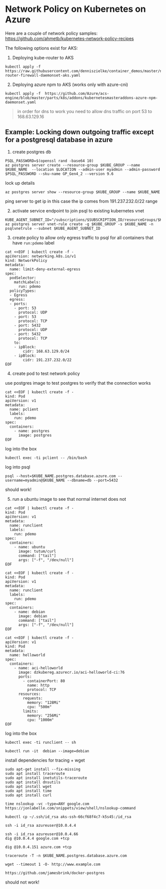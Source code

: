 # Network Policy on Kubernetes on Azure

Here are a couple of network policy samples: https://github.com/ahmetb/kubernetes-network-policy-recipes

The following options exist for AKS:

1. Deploying kube-router to AKS
```
kubectl apply -f  https://raw.githubusercontent.com/denniszielke/container_demos/master/networkpolicies/kube-router-firewall-daemonset-aks.yaml
```

2. Deploying azure npm to AKS (works only with azure-cni)
```
kubectl apply -f  https://github.com/Azure/acs-engine/blob/master/parts/k8s/addons/kubernetesmasteraddons-azure-npm-daemonset.yaml
```

> in order for dns to work you need to allow dns traffic on port 53 to 168.63.129.16

## Example: Locking down outgoing traffic except for a postgresql database in azure

1. create postgres db
```
PSQL_PASSWORD=$(openssl rand -base64 10)
az postgres server create --resource-group $KUBE_GROUP --name $KUBE_NAME  --location $LOCATION --admin-user myadmin --admin-password $PSQL_PASSWORD --sku-name GP_Gen4_2 --version 9.6
```

lock up details
```
az postgres server show --resource-group $KUBE_GROUP --name $KUBE_NAME
```

ping server to get ip in this case the ip comes from 191.237.232.0/22 range

2. activate service endpoint to join psql to existing kubernetes vnet
```
KUBE_AGENT_SUBNET_ID="/subscriptions/$SUBSCRIPTION_ID/resourceGroups/$KUBE_GROUP/providers/Microsoft.Network/virtualNetworks/$KUBE_VNET_NAME/subnets/$KUBE_AGENT_SUBNET_NAME"
az postgres server vnet-rule create -g $KUBE_GROUP -s $KUBE_NAME -n psqlvnetrule --subnet $KUBE_AGENT_SUBNET_ID
```

3. create policy to allow only egress traffic to psql for all containers that have `run:pdemo` label

```
cat <<EOF | kubectl create -f -
apiVersion: networking.k8s.io/v1
kind: NetworkPolicy
metadata:
  name: limit-deny-external-egress
spec:
  podSelector:
    matchLabels:
      run: pdemo
  policyTypes:
  - Egress
  egress:
  - ports:
    - port: 53
      protocol: UDP
    - port: 53
      protocol: TCP
    - port: 5432
      protocol: UDP
    - port: 5432
      protocol: TCP
    to:
    - ipBlock:
        cidr: 168.63.129.0/24
    - ipBlock:
        cidr: 191.237.232.0/22
EOF
```

4. create pod to test network policy

use postgres image to test postgres to verify that the connection works
```
cat <<EOF | kubectl create -f -
kind: Pod
apiVersion: v1
metadata:
  name: pclient
  labels:
    run: pdemo
spec:
  containers:
    - name: postgres
      image: postgres
EOF
```

log into the box
```
kubectl exec -ti pclient -- /bin/bash
```

log into psql 
```
psql --host=$KUBE_NAME.postgres.database.azure.com --username=myadmin@$KUBE_NAME --dbname=db --port=5432 
```

should work!

5. run a ubuntu image to see that normal internet does not
```
cat <<EOF | kubectl create -f -
kind: Pod
apiVersion: v1
metadata:
  name: runclient
  labels:
    run: pdemo
spec:
  containers:
    - name: ubuntu
      image: tutum/curl
      command: ["tail"]
      args: ["-f", "/dev/null"]
EOF

cat <<EOF | kubectl create -f -
kind: Pod
apiVersion: v1
metadata:
  name: runclient
  labels:
    run: pdemo
spec:
  containers:
    - name: debian
      image: debian
      command: ["tail"]
      args: ["-f", "/dev/null"]
EOF

cat <<EOF | kubectl create -f -
apiVersion: v1
kind: Pod
metadata:
  name: helloworld
spec:
  containers:
    - name: aci-helloworld
      image: dzkubereg.azurecr.io/aci-helloworld-ci:76
      ports:
        - containerPort: 80
          name: http
          protocol: TCP
      resources:
        requests:
          memory: "128Mi"
          cpu: "500m"
        limits:
          memory: "256Mi"
          cpu: "1000m"
EOF
```

log into the box
```
kubectl exec -ti runclient -- sh

kubectl run -it  debian --image=debian
```

install dependencies for tracing + wget
```
sudo apt-get install --fix-missing  
sudo apt install traceroute 
sudo apt install inetutils-traceroute
sudo apt install dnsutils
sudo apt install wget
sudo apt install time
sudo apt install curl

time nslookup -vc -type=ANY google.com
https://jonlabelle.com/snippets/view/shell/nslookup-command

kubectl cp ~/.ssh/id_rsa aks-ssh-66cf68f4c7-k5s45:/id_rsa

ssh -i id_rsa azureuser@10.0.4.4

ssh -i id_rsa azureuser@10.0.4.66
dig @10.0.4.4 google.com +tcp

dig @10.0.4.151 azure.com +tcp

traceroute -T -n $KUBE_NAME.postgres.database.azure.com

wget --timeout 1 -O- http://www.example.com

https://github.com/jamesbrink/docker-postgres
```

should not work!